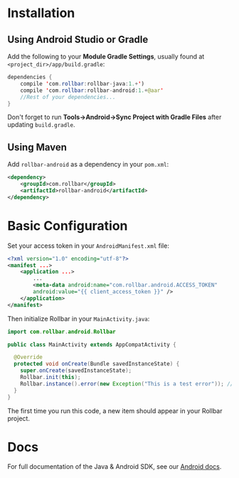 # Installation

## Using Android Studio or Gradle

Add the following to your **Module Gradle Settings**, usually found at `<project_dir>/app/build.gradle`:

``` java
dependencies {
    compile 'com.rollbar:rollbar-java:1.+')
    compile 'com.rollbar:rollbar-android:1.+@aar'
    //Rest of your dependencies...
}
```

Don't forget to run **Tools→Android→Sync Project with Gradle Files** after updating `build.gradle`.

## Using Maven

Add `rollbar-android` as a dependency in your `pom.xml`:

```xml
<dependency>
    <groupId>com.rollbar</groupId>
    <artifactId>rollbar-android</artifactId>
</dependency>
```

# Basic Configuration

Set your access token in your `AndroidManifest.xml` file:

``` xml
<?xml version="1.0" encoding="utf-8"?>
<manifest ...>
    <application ...>
        ...
        <meta-data android:name="com.rollbar.android.ACCESS_TOKEN"
        android:value="{{ client_access_token }}" />
    </application>
</manifest>
```

Then initialize Rollbar in your `MainActivity.java`:

``` java
import com.rollbar.android.Rollbar

public class MainActivity extends AppCompatActivity {

  @Override
  protected void onCreate(Bundle savedInstanceState) {
    super.onCreate(savedInstanceState);
    Rollbar.init(this);
    Rollbar.instance().error(new Exception("This is a test error")); //remove this after initial testing
  }
}
```

The first time you run this code, a new item should appear in your Rollbar project.

# Docs 

For full documentation of the Java & Android SDK, see our <a href="https://docs.rollbar.com/docs/android" target="_blank" rel="noopener">Android docs</a>.
